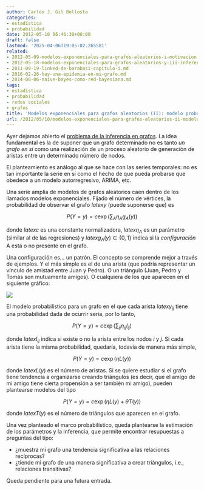 ```yaml
---
author: Carlos J. Gil Bellosta
categories:
- estadística
- probabilidad
date: 2012-05-10 06:46:30+00:00
draft: false
lastmod: '2025-04-06T19:05:02.265581'
related:
- 2012-05-09-modelos-exponenciales-para-grafos-aleatorios-i-motivacion.md
- 2012-05-18-modelos-exponenciales-para-grafos-aleatorios-y-iii-inferencia.md
- 2011-09-19-linked-de-barabasi-capitulo-i.md
- 2016-02-26-hay-una-epidemia-en-mi-grafo.md
- 2014-08-06-naive-bayes-como-red-bayesiana.md
tags:
- estadística
- probabilidad
- redes sociales
- grafos
title: 'Modelos exponenciales para grafos aleatorios (II): modelo probabilístico'
url: /2012/05/10/modelos-exponenciales-para-grafos-aleatorios-ii-modelo-probabilistico/
---
```


Ayer dejamos abierto el [problema de la inferencia en grafos](https://datanalytics.com/2012/05/09/modelos-exponenciales-para-grafos-aleatorios-i-motivacion/). La idea fundamental es la de suponer que un grafo determinado no es tanto _un grafo en sí_ como una realización de un proceso aleatorio de generación de aristas entre un determinado número de nodos.

El planteamiento es análogo al que se hace con las series temporales: no es tan importante la serie en sí como el hecho de que pueda probarse que obedece a un modelo autorregresivo, ARIMA, etc.

Una serie amplia de modelos de grafos aleatorios caen dentro de los llamados modelos exponenciales. Fijado el número de vértices, la probabilidad de observar el grafo $latex y$ (puede suponerse que) es

$$ P(Y = y) = c \exp \left( \sum_A \eta_A g_A(y) \right)$$

donde $latex c$ es una constante normalizadora, $latex \eta_A$ es un parámetro (similar al de las regresiones) y $latex g_A(y) \in \{0,1\}$ indica si la _configuración_ A está o no presente en el grafo.

Una configuración es... un patrón. El concepto se comprende mejor a través de ejemplos. Y el más simple es el de una arista (que podría representar un vínculo de amistad entre Juan y Pedro). O un triángulo (Juan, Pedro y Tomás son mutuamente amigos). O cualquiera de los que aparecen en el siguiente gráfico:

[![](/wp-uploads/2012/05/configuraciones_grafos.png#center)
](/wp-uploads/2012/05/configuraciones_grafos.png#center)

El modelo probabilístico para un grafo en el que cada arista $latex y_{ij}$ tiene una probabilidad dada de ocurrir sería, por lo tanto,

$$ P(Y = y) = c \exp \left( \sum_{ij} \eta_{ij} I_{ij} \right)$$

donde $latex I_{ij}$ indica si existe o no la arista entre los nodos _i_ y _j_. Si cada arista tiene la misma probabilidad, quedaría, todavía de manera más simple,

$$ P(Y = y) = c \exp \left( \eta L(y) \right)$$

donde $latex L(y)$ es el número de aristas. Si se quiere estudiar si el grafo tiene tendencia a organizarse creando triángulos (es decir, que el amigo de mi amigo tiene cierta propensión a ser también mi amigo), pueden plantearse modelos del tipo

$$ P(Y = y) = c \exp \left( \eta L(y) + \theta T(y) \right)$$

donde $latex T(y)$ es el número de triángulos que aparecen en el grafo.

Una vez planteado el marco probabilístico, queda plantearse la estimación de los parámetros y la inferencia, que permite encontrar resupuestas a preguntas del tipo:

* ¿muestra mi grafo una tendencia significativa a las relaciones recíprocas?
* ¿tiende mi grafo de una manera significativa a crear triángulos, i.e., relaciones transitivas?

Queda pendiente para una futura entrada.